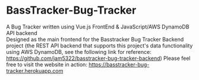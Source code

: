 # BassTracker-Bug-Tracker
A Bug Tracker written using Vue.js FrontEnd &amp; JavaScript/AWS DynamoDB API backend  
Designed as the main frontend for the Basstracker Bug Tracker Backend project (the REST API backend that supports this project's data functionality using AWS DynamoDB, see the following link for reference: https://github.com/jam5322/basstracker-bug-tracker-backend)
Please feel free to visit the website in action: https://basstracker-bug-tracker.herokuapp.com